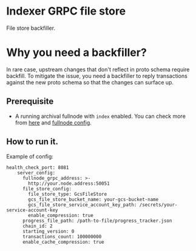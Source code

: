 # Indexer GRPC file store

File store backfiller.

# Why you need a backfiller?

In rare case, upstream changes that don't reflect in proto schema require backfill.
To mitigate the issue, you need a backfiller to reply transactions against the new proto
schema so that the changes can surface up. 

## Prerequisite

* A running archival fullnode with `index` enabled. You can check more from [here](https://aptos.dev/en/network/nodes/configure/state-sync#archival-pfns) and [fullnode config](https://github.com/libra2org/libra2-core/tree/main/ecosystem/indexer-grpc/indexer-grpc-fullnode).


## How to run it.

Example of config: 

```
health_check_port: 8081
    server_config:
      fullnode_grpc_address: >-
        http://your.node.address:50051
      file_store_config:
        file_store_type: GcsFileStore
        gcs_file_store_bucket_name: your-gcs-bucket-name
        gcs_file_store_service_account_key_path: /secrets/your-service-account-key
        enable_compression: true
      progress_file_path: /path-to-file/progress_tracker.json
      chain_id: 2
      starting_version: 0
      transactions_count: 100000000
      enable_cache_compression: true
```
